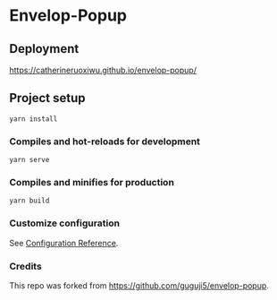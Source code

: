 # Envelop-Popup

## Deployment
https://catherineruoxiwu.github.io/envelop-popup/

## Project setup
```
yarn install
```

### Compiles and hot-reloads for development
```
yarn serve
```

### Compiles and minifies for production
```
yarn build
```

### Customize configuration
See [Configuration Reference](https://cli.vuejs.org/config/).

### Credits
This repo was forked from https://github.com/guguji5/envelop-popup.
